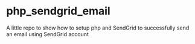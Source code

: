 # php_sendgrid_email
A little repo to show how to setup php and SendGrid to successfully send an email using SendGrid account

